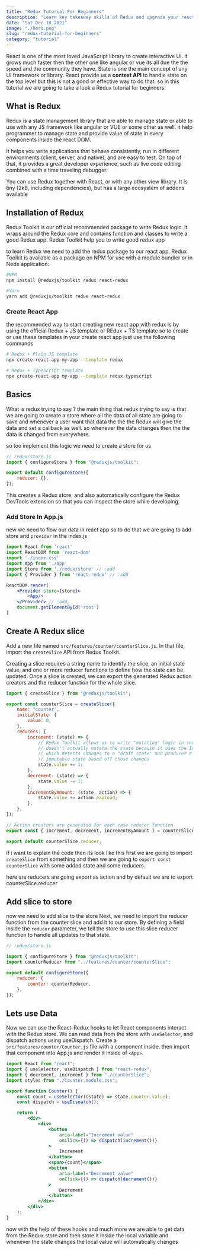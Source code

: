 ```yaml
---
title: "Redux Tutorial For Beginners"
description: "Learn key takeaway skills of Redux and upgrade your react skills with the help of Redux Toolkit"
date: "Sat Dec 18 2021"
image: "./hero.png"
slug: "redux-tutorial-for-beginners"
category: "tutorial"
---
```


React is one of the most loved JavaScript library to create interactive UI. it grows much faster then the other one like angular or vue its all due the the speed and the community they have. State is one the main concept of any UI framework or library. React provide us a **context API** to handle state on the top level but this is not a good or effective way to do that. so in this tutorial we are going to take a look a Redux tutorial for beginners.

## What is Redux

Redux is a state management library that are able to manage state or able to use with any JS framework like angular or VUE or some other as well. it help programmer to manage state and provide value of state in every components inside the react DOM.

It helps you write applications that behave consistently, run in different environments (client, server, and native), and are easy to test. On top of that, it provides a great developer experience, such as live code editing combined with a time traveling debugger.

You can use Redux together with React, or with any other view library. It is tiny (2kB, including dependencies), but has a large ecosystem of addons available

## Installation of Redux

Redux Toolkit is our official recommended package to write Redux logic. it wraps around the Redux core and contains function and classes to write a good Redux app. Redux Toolkit help you to write good redux app

to learn Redux we need to add the redux package to our react app. Redux Toolkit is available as a package on NPM for use with a module bundler or in Node application:

```bash
#NPM
npm install @reduxjs/toolkit redux react-redux

#Yarn
yarn add @reduxjs/toolkit redux react-redux
```

### Create React App

the recommended way to start creating new react app with redux is by using the official Redux + JS template or REdux + TS template
so to create or use these templates in your create react app just use the following commands

```bash
# Redux + Plain JS template
npx create-react-app my-app --template redux

# Redux + TypeScript template
npx create-react-app my-app --template redux-typescript
```

## Basics

What is redux trying to say ? the main thing that redux trying to say is that we are going to create a store where all the data of all state are going to save and whenever a user want that data the the the Redux will give the data and set a callback as well. so whenever the data changes then the the data is changed from everywhere.

so too implement this logic we need to create a store for us

```js
// redux/store.js
import { configureStore } from "@reduxjs/toolkit";

export default configureStore({
	reducer: {},
});
```

This creates a Redux store, and also automatically configure the Redux DevTools extension so that you can inspect the store while developing.

### Add Store In App.js

new we need to flow our data in react app so to do that we are going to add store and `provider` in the index.js

```jsx
import React from 'react'
import ReactDOM from 'react-dom'
import './index.css'
import App from './App'
import Store from './redux/store' // :add
import { Provider } from 'react-redux' // :add

ReactDOM.render(
	<Provider store={store}>
		<App/>
	</Provider> // :add,
	document.getElementById('root')
)
```

## Create A Redux slice

Add a new file named `src/features/counter/counterSlice.js`. In that file, import the `createSlice` API from Redux Toolkit.

Creating a slice requires a string name to identify the slice, an initial state value, and one or more reducer functions to define how the state can be updated. Once a slice is created, we can export the generated Redux action creators and the reducer function for the whole slice.

```js
import { createSlice } from "@reduxjs/toolkit";

export const counterSlice = createSlice({
	name: "counter",
	initialState: {
		value: 0,
	},
	reducers: {
		increment: (state) => {
			// Redux Toolkit allows us to write "mutating" logic in reducers. It
			// doesn't actually mutate the state because it uses the Immer library,
			// which detects changes to a "draft state" and produces a brand new
			// immutable state based off those changes
			state.value += 1;
		},
		decrement: (state) => {
			state.value -= 1;
		},
		incrementByAmount: (state, action) => {
			state.value += action.payload;
		},
	},
});

// Action creators are generated for each case reducer function
export const { increment, decrement, incrementByAmount } = counterSlice.actions;

export default counterSlice.reducer;
```

if i want to explain the code then its look like this first we are going to import `createSlice` from something and then we are going to `export const counterSlice` with some added state and some reducers.

here are reducers are going export as action and by default we are to export counterSlice.reducer

## Add slice to store

now we need to add slice to the store Next, we need to import the reducer function from the counter slice and add it to our store. By defining a field inside the `reducer` parameter, we tell the store to use this slice reducer function to handle all updates to that state.

```js
// redux/store.js

import { configureStore } from "@reduxjs/toolkit";
import counterReducer from "../features/counter/counterSlice";

export default configureStore({
	reducer: {
		counter: counterReducer,
	},
});
```

## Lets use Data

Now we can use the React-Redux hooks to let React components interact with the Redux store. We can read data from the store with `useSelector`, and dispatch actions using useDispatch. Create a `src/features/counter/Counter.js` file with a <Counter> component inside, then import that component into App.js and render it inside of `<App>`.

```jsx
import React from "react";
import { useSelector, useDispatch } from "react-redux";
import { decrement, increment } from "./counterSlice";
import styles from "./Counter.module.css";

export function Counter() {
	const count = useSelector((state) => state.counter.value);
	const dispatch = useDispatch();

	return (
		<div>
			<div>
				<button
					aria-label="Increment value"
					onClick={() => dispatch(increment())}
				>
					Increment
				</button>
				<span>{count}</span>
				<button
					aria-label="Decrement value"
					onClick={() => dispatch(decrement())}
				>
					Decrement
				</button>
			</div>
		</div>
	);
}
```

now with the help of these hooks and much more we are able to get data from the Redux store and then store it inside the local variable and whenever the state changes the local value will automatically changes
